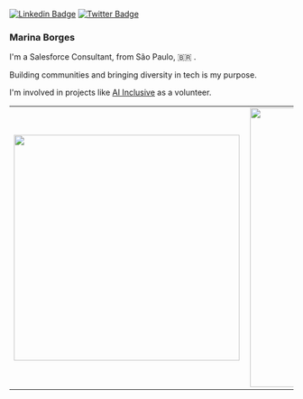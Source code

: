 

[![Linkedin Badge](https://img.shields.io/badge/-LinkedIn-blue?style=flat-square&logo=Linkedin&logoColor=white&link=https://www.linkedin.com/in/marinahsborges/)](https://www.linkedin.com/in/marinahsborges/)
[![Twitter Badge](https://img.shields.io/badge/-Twitter-1ca0f1?style=flat-square&labelColor=1ca0f1&logo=twitter&logoColor=white&link=https://twitter.com/marinahsborges)](https://twitter.com/marinaborges__c)


    
### Marina Borges 

I'm a Salesforce Consultant, from São Paulo, 🇧🇷 .  

Building communities and bringing diversity in tech is my purpose. 

I'm involved in projects like [AI Inclusive](https://www.ai-inclusive.org) as a volunteer.

<center>
<table>
    <tr>
        <td><img width="400px" align="left" src="https://github-readme-stats-sigma-five.vercel.app/api/top-langs/?username=inaborges&hide=html&layout=compact&theme=default" /></td>
        <td><img width="495px" align="left" src="https://github-readme-stats-sigma-five.vercel.app/api?username=inaborges&theme=default"/></td>
    </tr>   
</table>
</center> 

<!--I'm also a Salesforce Ranger, currently learning more about Einstein Analytics and Pardot.

🔵 Here you can check my [Trailblazer Profile](https://trailblazer.me/id/marinaborges).-->






<!--
**inaborges/inaborges** is a ✨ _special_ ✨ repository because its `README.md` (this file) appears on your GitHub profile.
#:purple_heart: Attending to Codenation's Data Science Bootcamp.
Here are some ideas to get you started:
:blue_heart: “Around here, however, we don't look backwards for very long. We keep moving forward, opening up new doors and doing new things, because we're curious...and curiosity keeps leading us down new paths.” (Walt Disney)
[![Github Badge](https://img.shields.io/badge/-Github-000?style=flat-square&logo=Github&logoColor=white&link=https://github.com/inaborges)](https://github.com/inaborges)
[![Kaggle Badge](https://img.shields.io/badge/-Kaggle-20BEFF?style=flat-square&logo=Kaggle&logoColor=white&link=https://www.kaggle.com/marinaborges/)](https://www.kaggle.com/marinaborges/) 

- 🌱 I’m currently learning ...
- 👯 I’m looking to collaborate on ...
- 🤔 I’m looking for help with ...
- 💬 Ask me about ...
- 📫 How to reach me: ...
- 😄 Pronouns: ...
- ⚡ Fun fact: ...
-->
